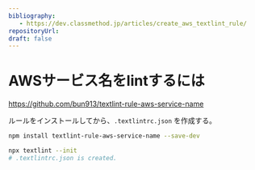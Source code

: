 ```yaml
---
bibliography: 
   - https://dev.classmethod.jp/articles/create_aws_textlint_rule/
repositoryUrl:
draft: false
---
```


# AWSサービス名をlintするには

https://github.com/bun913/textlint-rule-aws-service-name

ルールをインストールしてから、`.textlintrc.json` を作成する。

```bash
npm install textlint-rule-aws-service-name --save-dev
```

```bash
npx textlint --init
# .textlintrc.json is created.
```
